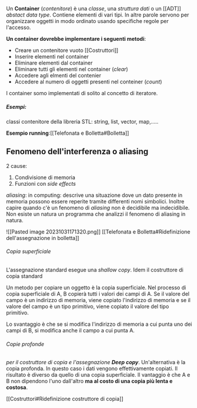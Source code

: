 Un **Container** (*contenitore*) è una _classe_, una _struttura dati_ o un [[ADT]] *abstact data type*. Contiene elementi di vari tipi. In altre parole servono per organizzare oggetti in modo ordinato usando specifiche regole per l'accesso. 

**Un container dovrebbe implementare i seguenti metodi**:
- Creare un contenitore vuoto [[Costruttori]]
- Inserire elementi nel container
- Eliminare elementi dal container
- Eliminare tutti gli elementi nel container (*clear*)
- Accedere agli elmenti del contenier
- Accedere al numero di oggetti presenti nel conteiner (*count*)

I container somo implementati di solito al concetto di iteratore.

##### Esempi:
classi contenitore della libreria STL: string, list, vector, map,.....

**Esempio running**:[[Telefonata e Bolletta#Bolletta]]

## Fenomeno dell'interferenza o aliasing
2 cause:
1. Condivisione di memoria
2. Funzioni con *side effects*

*aliasing*: in computing: descrive una situazione dove un dato presente in memoria possono essere reperite tramite differenti nomi simbolici.
Inoltre capire quando c'è un fenomeno di *aliasing* non è decidibile ma indecidibile. Non esiste un natura un programma che analizzi il fenomeno di aliasing in natura.

![[Pasted image 20231031171320.png]]
[[Telefonata e Bolletta#Ridefinizione dell'assegnazione in bolletta]]

###### Copia superficiale
L'assegnazione standard esegue una *shallow copy*. Idem il costruttore di copia standard

Un metodo per copiare un oggetto è la copia superficiale. Nel processo di copia superficiale di A, B copierà tutti i valori dei campi di A. Se il valore del campo è un indirizzo di memoria, viene copiato l'indirizzo di memoria e se il valore del campo è un tipo primitivo, viene copiato il valore del tipo primitivo.

Lo svantaggio è che se si modifica l'indirizzo di memoria a cui punta uno dei campi di B, si modifica anche il campo a cui punta A.

###### Copie profonde
*per il costruttore di copia e l'assegnazione*
**_Deep copy_**.
Un'alternativa è la copia profonda. In questo caso i dati vengono effettivamente copiati. Il risultato è diverso da quello di una copia superficiale. Il vantaggio è che A e B non dipendono l'uno dall'altro **ma al costo di una copia più lenta e costosa**.

[[Costruttori#Ridefinizione costruttore di copia]]


